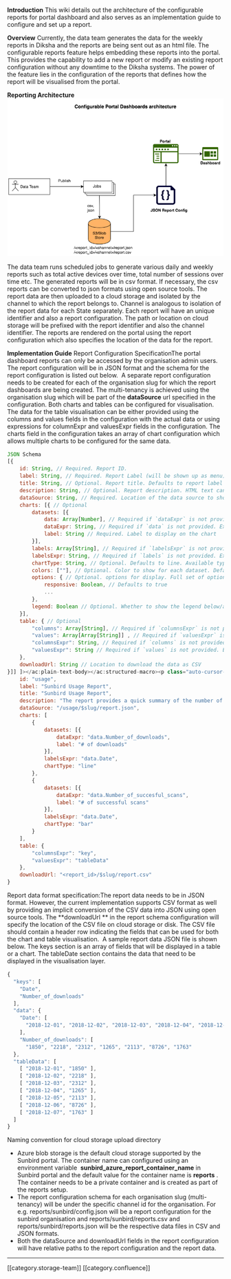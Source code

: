  **Introduction** This wiki details out the architecture of the configurable reports for portal dashboard and also serves as an implementation guide to configure and set up a report.

 **Overview** Currently, the data team generates the data for the weekly reports in Diksha and the reports are being sent out as an html file. The configurable reports feature helps embedding these reports into the portal. This provides the capability to add a new report or modify an existing report configuration without any downtime to the Diksha systems. The power of the feature lies in the configuration of the reports that defines how the report will be visualised from the portal.

 **Reporting Architecture** ![](images/storage/configurable_reports_architecture.png)



The data team runs scheduled jobs to generate various daily and weekly reports such as total active devices over time, total number of sessions over time etc. The generated reports will be in csv format. If necessary, the csv reports can be converted to json formats using open source tools. The report data are then uploaded to a cloud storage and isolated by the channel to which the report belongs to. Channel is analogous to isolation of the report data for each State separately. Each report will have an unique identifier and also a report configuration. The path or location on cloud storage will be prefixed with the report identifier and also the channel identifier. The reports are rendered on the portal using the report configuration which also specifies the location of the data for the report.

 **Implementation Guide** Report Configuration SpecificationThe portal dashboard reports can only be accessed by the organisation admin users. The report configuration will be in JSON format and the schema for the report configuration is listed out below.  A separate report configuration needs to be created for each of the organisation slug for which the report dashboards are being created. The multi-tenancy is achieved using the organisation slug which will be part of the  **dataSource** url specified in the configuration. Both charts and tables can be configured for visualisation. The data for the table visualisation can be either provided using the columns and values fields in the configuration with the actual data or using expressions for columnExpr and valuesExpr fields in the configuration. The charts field in the configuration takes an array of chart configuration which allows multiple charts to be configured for the same data.


```js
JSON Schema
[{
    id: String, // Required. Report ID.
    label: String, // Required. Report Label (will be shown up as menu)
    title: String, // Optional. Report title. Defaults to report label
    description: String, // Optional. Report description. HTML text can be included as description
    dataSource: String, // Required. Location of the data source to show the report. Can be an expression. For ex: /<report_id>/{{slug}}/report.json
    charts: [{ // Optional
 		datasets: [{
			data: Array[Number], // Required if `dataExpr` is not provided. Array of Number. Data points to show in the chart
			dataExpr: String, // Required if `data` is not provided. Expression pointing to the data in dataSource. For ex: {{data.noOfDownloads}}
			label: String // Required. Label to display on the chart
		}],
		labels: Array[String], // Required if `labelsExpr` is not provided. Labels to show on the x-axis
		labelsExpr: String, // Required if `labels` is not provided. Expression pointing to the data in dataSource. For ex: {{data.Date}}
		chartType: String, // Optional. Defaults to line. Available types - line, bar, radar, pie, polarArea & doughnut
		colors: [""], // Optional. Color to show for each dataset. Defaults to ["#024F9D"].
		options: { // Optional. options for display. Full set of options look at https://valor-software.com/ng2-charts/
			responsive: Boolean, // Defaults to true
			...
		}, 
		legend: Boolean // Optional. Whether to show the legend below/above the chart. Defaults to true and position to top.
    }],
    table: { // Optional
        "columns": Array[String], // Required if `columnsExpr` is not provided. Columns to show.
        "values": Array[Array[String]] , // Required if `valuesExpr` is not provided. Column data.
        "columnsExpr": String, // Required if `columns` is not provided. Expression pointing to the data in dataSource. For ex: {{keys}}
        "valuesExpr": String // Required if `values` is not provided. Expression pointing to the data in dataSource. For ex: {{tableData}}
    },
    downloadUrl: String // Location to download the data as CSV
}]] ]></ac:plain-text-body></ac:structured-macro><p class="auto-cursor-target" style="margin-left: 30.0px;"><br />A sample configuration for a report with the required attributes is shown below.</p><ac:structured-macro ac:name="code" ac:schema-version="1" ac:macro-id="c1c00c60-9a51-48a7-85aa-63ca857d1edc"><ac:parameter ac:name="language">js</ac:parameter><ac:parameter ac:name="title">Sample report schema</ac:parameter><ac:plain-text-body><![CDATA[{
    id: "usage",
    label: "Sunbird Usage Report",
    title: "Sunbird Usage Report",
    description: "The report provides a quick summary of the number of downloads for a content and number of successful dialscans for a dialcode.
    dataSource: "/usage/$slug/report.json",
    charts: [
        {
        	datasets: [{
        		dataExpr: "data.Number_of_downloads",
        		label: "# of downloads"
        	}],
        	labelsExpr: "data.Date",
            chartType: "line"
        },
        {
        	datasets: [{
        		dataExpr: "data.Number_of_succesful_scans",
        		label: "# of successful scans"
        	}],
        	labelsExpr: "data.Date",
            chartType: "bar"
        }
    ],
    table: {
        "columnsExpr": "key",
        "valuesExpr": "tableData"
    },
    downloadUrl: "<report_id>/$slug/report.csv"
}


```


Report data format specification:The report data needs to be in JSON format. However, the current implementation supports CSV format as well by providing an implicit conversion of the CSV data into JSON using open source tools. The  **downloadUrl ** in the report schema configuration will specify the location of the CSV file on cloud storage or disk. The CSV file should contain a header row indicating the fields that can be used for both the chart and table visualisation.  A sample report data JSON file is shown below. The keys section is an array of fields that will be displayed in a table or a chart. The tableDate section contains the data that need to be displayed in the visualisation layer.






```js
{
  "keys": [
    "Date",
    "Number_of_downloads"
  ],
  "data": {
    "Date": [
      "2018-12-01", "2018-12-02", "2018-12-03", "2018-12-04", "2018-12-05", "2018-12-06", "2018-12-07"
    ],
    "Number_of_downloads": [
      "1850", "2218", "2312", "1265", "2113", "8726", "1763"
  },
  "tableData": [
    [ "2018-12-01", "1850" ],
    [ "2018-12-02", "2218" ],
    [ "2018-12-03", "2312" ],
    [ "2018-12-04", "1265" ],
    [ "2018-12-05", "2113" ],
    [ "2018-12-06", "8726" ],
    [ "2018-12-07", "1763" ]
  ]
}
```


Naming convention for cloud storage upload directory


* Azure blob storage is the default cloud storage supported by the Sunbird portal. The container name can configured using an environment variable  **sunbird_azure_report_container_name** in Sunbird portal and the default value for the container name is  **reports** . The container needs to be a private container and is created as part of the reports setup.
* The report configuration schema for each organisation slug (multi-tenancy) will be under the specific channel id for the organisation. For e.g. reports/sunbird/config.json will be a report configuration for the sunbird organisation and reports/sunbird/reports.csv and reports/sunbird/reports.json will be the respective data files in CSV and JSON formats.  
* Both the dataSource and downloadUrl fields in the report configuration will have relative paths to the report configuration and the report data.







*****

[[category.storage-team]] 
[[category.confluence]] 
